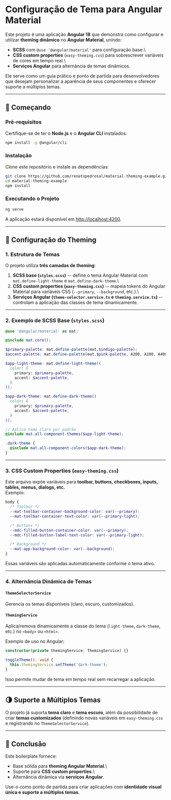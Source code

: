 # Configuração de Tema para Angular Material

Este projeto é uma aplicação **Angular 18** que demonstra como
configurar e utilizar **theming dinâmico** no **Angular Material**,
unindo:

-   **SCSS** com `@use '@angular/material'` para configuração base.\
-   **CSS custom properties** (`easy-theming.css`) para sobrescrever
    variáveis de cores em tempo real.\
-   **Serviços Angular** para alternância de temas dinâmicos.

Ele serve como um guia prático e ponto de partida para desenvolvedores
que desejam personalizar a aparência de seus componentes e oferecer
suporte a múltiplos temas.

------------------------------------------------------------------------

## 🚀 Começando

### Pré-requisitos

Certifique-se de ter o **Node.js** e o **Angular CLI** instalados:

``` bash
npm install -g @angular/cli
```

### Instalação

Clone este repositório e instale as dependências:

``` bash
git clone https://github.com/renatopedrosal/material-theming-example.git
cd material-theming-example
npm install
```

### Executando o Projeto

``` bash
ng serve
```

A aplicação estará disponível em <http://localhost:4200>.

------------------------------------------------------------------------

## 🎨 Configuração do Theming

### 1. Estrutura de Temas

O projeto utiliza **três camadas de theming**:

1.  **SCSS base (`styles.scss`)** -- define o tema Angular Material com
    `mat.define-light-theme` e `mat.define-dark-theme`.\
2.  **CSS custom properties (`easy-theming.css`)** -- mapeia tokens do
    Angular Material para variáveis CSS (`--primary`, `--background`,
    etc.).\
3.  **Serviços Angular (`theme-selector.service.ts` e
    `theming.service.ts`)** -- controlam a aplicação das classes de tema
    dinamicamente.

------------------------------------------------------------------------

### 2. Exemplo de SCSS Base (`styles.scss`)

``` scss
@use '@angular/material' as mat;

@include mat.core();

$primary-palette: mat.define-palette(mat.$indigo-palette);
$accent-palette: mat.define-palette(mat.$pink-palette, A200, A100, A400);

$app-light-theme: mat.define-light-theme((
  color: (
    primary: $primary-palette,
    accent: $accent-palette,
  )
));

$app-dark-theme: mat.define-dark-theme((
  color: (
    primary: $primary-palette,
    accent: $accent-palette,
  )
));

// Aplica tema claro por padrão
@include mat.all-component-themes($app-light-theme);

.dark-theme {
  @include mat.all-component-colors($app-dark-theme);
}
```

------------------------------------------------------------------------

### 3. CSS Custom Properties (`easy-theming.css`)

Este arquivo expõe variáveis para **toolbar, buttons, checkboxes,
inputs, tables, menus, dialogs, etc.**\
Exemplo:

``` css
body {
  /* Toolbar */
  --mat-toolbar-container-background-color: var(--primary);
  --mat-toolbar-container-text-color: var(--primary-light);

  /* Buttons */
  --mdc-filled-button-container-color: var(--primary);
  --mdc-filled-button-label-text-color: var(--primary-light);

  /* Background */
  --mat-app-background-color: var(--background);
}
```

Essas variáveis são aplicadas automaticamente conforme o tema ativo.

------------------------------------------------------------------------

### 4. Alternância Dinâmica de Temas

#### `ThemeSelectorService`

Gerencia os temas disponíveis (claro, escuro, customizados).

#### `ThemingService`

Aplica/remova dinamicamente a classe do tema (`light-theme`,
`dark-theme`, etc.) no `<body>` ou `<html>`.

Exemplo de uso no Angular:

``` ts
constructor(private themingService: ThemingService) {}

toggleTheme(): void {
  this.themingService.setTheme('dark-theme');
}
```

Isso permite mudar de tema em tempo real sem recarregar a aplicação.

------------------------------------------------------------------------

## 🌗 Suporte a Múltiplos Temas

O projeto já suporta **tema claro** e **tema escuro**, além da
possibilidade de criar **temas customizados** (definindo novas variáveis
em `easy-theming.css` e registrando no `ThemeSelectorService`).

------------------------------------------------------------------------

## 📌 Conclusão

Este boilerplate fornece:

-   Base sólida para **theming Angular Material**.\
-   Suporte para **CSS custom properties**.\
-   Alternância dinâmica via **serviços Angular**.

Use-o como ponto de partida para criar aplicações com **identidade
visual única e suporte a múltiplos temas**.
